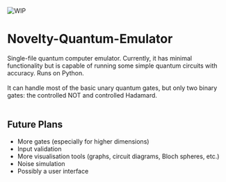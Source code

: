 ![WIP](https://img.shields.io/badge/status-WIP-yellow)
# Novelty-Quantum-Emulator
Single-file quantum computer emulator. Currently, it has minimal functionality but is capable of running some simple quantum circuits with accuracy. Runs on Python.<br/>
<br/>
It can handle most of the basic unary quantum gates, but only two binary gates: the controlled NOT and controlled Hadamard.<br/>
<br/>
## Future Plans

* More gates (especially for higher dimensions)
* Input validation
* More visualisation tools (graphs, circuit diagrams, Bloch spheres, etc.)
* Noise simulation
* Possibly a user interface
